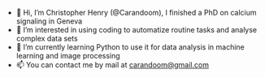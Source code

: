 - 👋 Hi, I’m Christopher Henry (@Carandoom), I finished a PhD on calcium signaling in Geneva
- 👀 I’m interested in using coding to automatize routine tasks and analyse complex data sets
- 🌱 I’m currently learning Python to use it for data analysis in machine learning and image processing
- 📫 You can contact me by mail at carandoom@gmail.com

<!---
Carandoom/Carandoom is a ✨ special ✨ repository because its `README.md` (this file) appears on your GitHub profile.
You can click the Preview link to take a look at your changes.
--->
